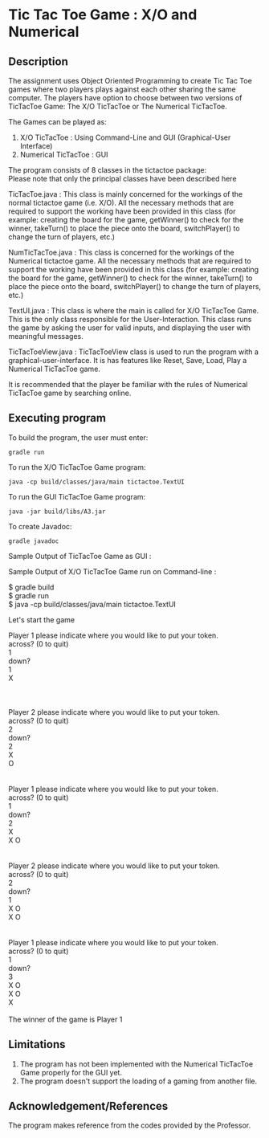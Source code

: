 # Tic Tac Toe Game : X/O and Numerical

## Description

The assignment uses Object Oriented Programming to create Tic Tac Toe games where two players plays against each other sharing the same computer. 
The players have option to choose between two versions of TicTacToe Game: The X/O TicTacToe or The Numerical TicTacToe. 

The Games can be played as:

1. X/O TicTacToe : Using Command-Line and GUI (Graphical-User Interface) <br>
2. Numerical TicTacToe : GUI <br>

The program consists of 8 classes in the tictactoe package: <br>
Please note that only the principal classes have been described here </br>

TicTacToe.java : This class is mainly concerned for the workings of the normal tictactoe game (i.e. X/O). All the necessary methods that are required to support the working have been provided in this class (for example: creating the board for the game, getWinner() to check for the winner, takeTurn() to place the piece onto the board, switchPlayer() to change the turn of players, etc.)

NumTicTacToe.java : This class is concerned for the workings of the Numerical tictactoe game. All the necessary methods that are required to support the working have been provided in this class (for example: creating the board for the game, getWinner() to check for the winner, takeTurn() to place the piece onto the board, switchPlayer() to change the turn of players, etc.)

TextUI.java : This class is where the main is called for X/O TicTacToe Game. This is the only class responsible for the User-Interaction. This class runs the game by asking the user for valid inputs, and displaying the user with meaningful messages. 

TicTacToeView.java : TicTacToeView class is used to run the program with a graphical-user-interface. It is has features like Reset, Save, Load, Play a Numerical TicTacToe game.


It is recommended that the player be familiar with the rules of Numerical TicTacToe game by searching online. 


## Executing program

To build the program, the user must enter:
```
gradle run
```
To run the X/O TicTacToe Game program:
```
java -cp build/classes/java/main tictactoe.TextUI
```
To run the GUI TicTacToe Game program:
```
java -jar build/libs/A3.jar
```
To create Javadoc:
```
gradle javadoc
```

Sample Output of TicTacToe Game as GUI :


Sample Output of X/O TicTacToe Game run on Command-line :

$ gradle build <br>
$ gradle run <br>
$ java -cp build/classes/java/main tictactoe.TextUI<br>

Let's start the game<br>

Player 1 please indicate where you would like to put your token.<br>
across? (0 to quit)<br>
1<br>
down?<br>
1<br>
 X    <br>
      <br>
      <br>
<br>
Player 2 please indicate where you would like to put your token.<br>
across? (0 to quit)<br>
2<br>
down?<br>
2<br>
 X    <br>
   O  <br>
      <br>
<br>
Player 1 please indicate where you would like to put your token.<br>
across? (0 to quit)<br>
1<br>
down?<br>
2<br>
 X    <br>
 X O  <br>
      <br>
<br>
Player 2 please indicate where you would like to put your token.<br>
across? (0 to quit)<br>
2<br>
down?<br>
1<br>
 X O  <br>
 X O  <br>
      <br>
<br>
Player 1 please indicate where you would like to put your token.<br>
across? (0 to quit)<br>
1<br>
down?<br>
3<br>
 X O  <br>
 X O  <br>
 X    <br>
<br>
The winner of the game is Player 1<br>


## Limitations

1. The program has not been implemented with the Numerical TicTacToe Game properly for the GUI yet. <br>
2. The program doesn't support the loading of a gaming from another file. <br>

## Acknowledgement/References

The program makes reference from the codes provided by the Professor. <br>
